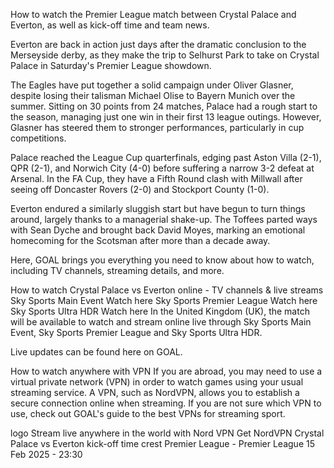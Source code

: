 
How to watch the Premier League match between Crystal Palace and Everton, as well as kick-off time and team news.

Everton are back in action just days after the dramatic conclusion to the Merseyside derby, as they make the trip to Selhurst Park to take on Crystal Palace in Saturday's Premier League showdown.

The Eagles have put together a solid campaign under Oliver Glasner, despite losing their talisman Michael Olise to Bayern Munich over the summer. Sitting on 30 points from 24 matches, Palace had a rough start to the season, managing just one win in their first 13 league outings. However, Glasner has steered them to stronger performances, particularly in cup competitions.

Palace reached the League Cup quarterfinals, edging past Aston Villa (2-1), QPR (2-1), and Norwich City (4-0) before suffering a narrow 3-2 defeat at Arsenal. In the FA Cup, they have a Fifth Round clash with Millwall after seeing off Doncaster Rovers (2-0) and Stockport County (1-0).

Everton endured a similarly sluggish start but have begun to turn things around, largely thanks to a managerial shake-up. The Toffees parted ways with Sean Dyche and brought back David Moyes, marking an emotional homecoming for the Scotsman after more than a decade away.

Here, GOAL brings you everything you need to know about how to watch, including TV channels, streaming details, and more.

How to watch Crystal Palace vs Everton online - TV channels & live streams
	Sky Sports Main Event	Watch here
	Sky Sports Premier League	Watch here
	Sky Sports Ultra HDR	Watch here
In the United Kingdom (UK), the match will be available to watch and stream online live through Sky Sports Main Event, Sky Sports Premier League and Sky Sports Ultra HDR.

Live updates can be found here on GOAL.

How to watch anywhere with VPN
If you are abroad, you may need to use a virtual private network (VPN) in order to watch games using your usual streaming service. A VPN, such as NordVPN, allows you to establish a secure connection online when streaming. If you are not sure which VPN to use, check out GOAL's guide to the best VPNs for streaming sport.

logo
Stream live anywhere in the world with Nord VPN
Get NordVPN
Crystal Palace vs Everton kick-off time
crest
Premier League - Premier League
15 Feb 2025 - 23:30

